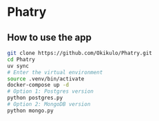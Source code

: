 # Phatry

## How to use the app
```sh
git clone https://github.com/Okikulo/Phatry.git
cd Phatry
uv sync
# Enter the virtual environment
source .venv/bin/activate
docker-compose up -d
# Option 1: Postgres version
python postgres.py
# Option 2: MongoDB version
python mongo.py
```
